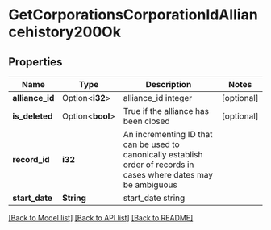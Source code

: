 # GetCorporationsCorporationIdAlliancehistory200Ok

## Properties

Name | Type | Description | Notes
------------ | ------------- | ------------- | -------------
**alliance_id** | Option<**i32**> | alliance_id integer | [optional]
**is_deleted** | Option<**bool**> | True if the alliance has been closed | [optional]
**record_id** | **i32** | An incrementing ID that can be used to canonically establish order of records in cases where dates may be ambiguous | 
**start_date** | **String** | start_date string | 

[[Back to Model list]](../README.md#documentation-for-models) [[Back to API list]](../README.md#documentation-for-api-endpoints) [[Back to README]](../README.md)


